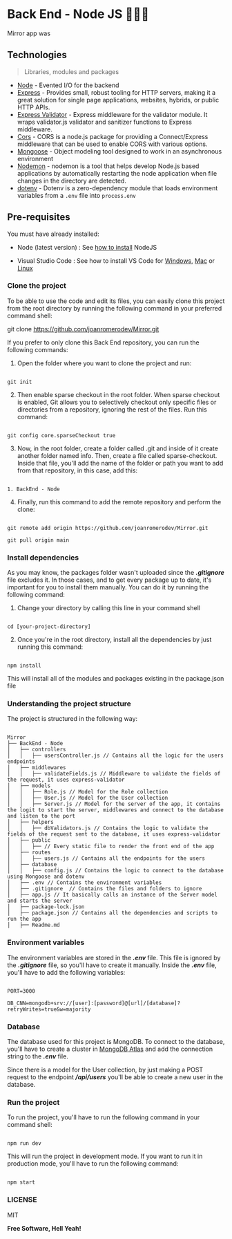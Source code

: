 # Back End - Node JS 👨🏻‍💻 

Mirror app was

## Technologies

> Libraries, modules and packages

- [Node](https://nodejs.org/en) - Evented I/O for the backend
- [Express](https://www.npmjs.com/package/express) - Provides small, robust tooling for HTTP servers, making it a great solution for single page applications, websites, hybrids, or public HTTP APIs.
- [Express Validator](https://www.npmjs.com/package/express-validator) - Express middleware for the validator module. It wraps validator.js validator and sanitizer functions to Express middleware.
- [Cors](https://www.npmjs.com/package/cors) - CORS is a node.js package for providing a Connect/Express middleware that can be used to enable CORS with various options.
- [Mongoose](https://www.npmjs.com/package/mongoose) - Object modeling tool designed to work in an asynchronous environment
- [Nodemon](https://www.npmjs.com/package/nodemon) - nodemon is a tool that helps develop Node.js based applications by automatically restarting the node application when file changes in the directory are detected.
- [dotenv](https://www.npmjs.com/package/dotenv) - Dotenv is a zero-dependency module that loads environment variables from a `.env` file into `process.env`

## Pre-requisites

You must have already installed:

- Node (latest version) : See [how to install](https://nodejs.dev/en/learn/how-to-install-nodejs/) NodeJS

- Visual Studio Code : See how to install VS Code for [Windows](https://code.visualstudio.com/docs/setup/windows), [Mac](https://code.visualstudio.com/docs/setup/mac) or [Linux](https://code.visualstudio.com/docs/setup/linux)

### Clone the project

To be able to use the code and edit its files, you can easily clone this project from the root directory by running the following command in your preferred command shell:

git clone https://github.com/joanromerodev/Mirror.git

If you prefer to only clone this Back End repository, you can run the following commands:

1. Open the folder where you want to clone the project and run:

```

git init

```

2. Then enable sparse checkout in the root folder. When sparse checkout is enabled, Git allows you to selectively checkout only specific files or directories from a repository, ignoring the rest of the files. Run this command:

```

git config core.sparseCheckout true

```

3. Now, in the root folder, create a folder called .git and inside of it create another folder named info. Then, create a file called sparse-checkout. Inside that file, you'll add the name of the folder or path you want to add from that repository, in this case, add this:

```

1. BackEnd - Node

```

4. Finally, run this command to add the remote repository and perform the clone:

```

git remote add origin https://github.com/joanromerodev/Mirror.git

git pull origin main

```

### Install dependencies

As you may know, the packages folder wasn't uploaded since the **_.gitignore_** file excludes it. In those cases, and to get every package up to date, it's important for you to install them manually. You can do it by running the following command:

1. Change your directory by calling this line in your command shell

```

cd [your-project-directory]

```

2. Once you're in the root directory, install all the dependencies by just running this command:

```

npm install

```

This will install all of the modules and packages existing in the package.json file

### Understanding the project structure

The project is structured in the following way:

```

Mirror
├── BackEnd - Node
│   ├── controllers
│   │   ├── usersController.js // Contains all the logic for the users endpoints
│   ├── middlewares
│   │   ├── validateFields.js // Middleware to validate the fields of the request, it uses express-validator
│   ├── models
│   │   ├── Role.js // Model for the Role collection
│   │   ├── User.js // Model for the User collection
│   │   ├── Server.js // Model for the server of the app, it contains the logit to start the server, middlewares and connect to the database and listen to the port
│   ├── helpers
│   │   ├── dbValidators.js // Contains the logic to validate the fields of the request sent to the database, it uses express-validator
│   ├── public
│   │   ├── // Every static file to render the front end of the app
│   ├── routes
│   │   ├── users.js // Contains all the endpoints for the users
│   ├── database
│   │   ├── config.js // Contains the logic to connect to the database using Mongoose and dotenv
│   ├── .env // Contains the environment variables
│   ├── .gitignore  // Contains the files and folders to ignore
│   ├── app.js // It basically calls an instance of the Server model and starts the server
│   ├── package-lock.json
│   ├── package.json // Contains all the dependencies and scripts to run the app
│   ├── Readme.md

```

### Environment variables

The environment variables are stored in the **_.env_** file. This file is ignored by the **_.gitignore_** file, so you'll have to create it manually. Inside the **_.env_** file, you'll have to add the following variables:

```

PORT=3000

DB_CNN=mongodb+srv://[user]:[password]@[url]/[database]?retryWrites=true&w=majority

```

### Database

The database used for this project is MongoDB. To connect to the database, you'll have to create a cluster in [MongoDB Atlas](https://www.mongodb.com/cloud/atlas) and add the connection string to the **_.env_** file.

Since there is a model for the User collection, by just making a POST request to the endpoint **_/api/users_** you'll be able to create a new user in the database.

### Run the project

To run the project, you'll have to run the following command in your command shell:

```

npm run dev

```

This will run the project in development mode. If you want to run it in production mode, you'll have to run the following command:

```

npm start

```

### LICENSE

MIT

**Free Software, Hell Yeah!**

